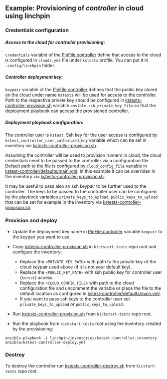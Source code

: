 Example: Provisioning of *controller* in cloud using linchpin
-------------------------------------------------------------

### Credentials configuration

##### Access to the cloud for controller provisioning:

`credentials` variable of the [PinFile.controller](PinFile.controller) define that access to the cloud is configured in `clouds.yml` file under `kstests` profile. You can put it in `.config/linchpin` folder.

##### Controller deployment key:

`keypair` variable of the [PinFile.controller](PinFile.controller) defines that the public key stored on the cloud under name `kstests` will be used for access to the controller. Path to the respective private key should be configured in [kstests-controller-provision.sh](kstests-controller-provision.sh) variable `ansible_ssh_private_key_file` so that the deployment playbook can access the provisioned controller.

##### Deployment playbook configuration:

The controller user is `kstest`. Ssh key for the user access is configured by `kstest_controller_user_authorized_key` variable which can be set in inventory via [kstests-controller-provision.sh](kstests-controller-provision.sh).

Assuming the controller will be used to provision runners in cloud, the cloud credentials need to be passed to the controller via a configuration file. Default path to the file is configured by `cloud_config_file` variable in [kstest-controller/defaults/main.yml](../../../ansible/roles/kstest-controller/defaults/main.yml). In this example it can be overriden in the inventory via [kstests-controller-provision.sh](kstests-controller-provision.sh).

It may be useful to pass also an ssh keypair to be further used to the controller. The keys to be passed to the controller user can be configured by the playbook variables `private_keys_to_upload`, `public_keys_to_upload` that can be set for example in the inventory via [kstests-controller-provision.sh](kstests-controller-provision.sh).

### Provision and deploy

- Update the deployment key name in [PinFile.controller](PinFile.controller) variable `keypair` to the keypair you want to use.

- Copy [kstests-controller-provision.sh](kstests-controller-provision.sh) in `kickstart-tests` repo root and configure the inventory:
    - Replace the `<PRIVATE_KEY_PATH>` with path to the private key of the cloud keypair used above (if it is not your default key).
    - Replace the `<PUBLIC_KEY_PATH>` with ssh public key for controller user (`kstest`) access.
    - Replace the `<CLOUD_CONFIG_FILE>` with path to the cloud configuration file and uncomment the variable or place the file to the default location as configured in [kstest-controller/defaults/main.yml](../../../ansible/roles/kstest-controller/defaults/main.yml).
    - If you want to pass ssh keys to the controller user set `private_keys_to_upload` or `public_keys_to_upload`.

- Run [kstests-controller-provision.sh](kstests-controller-provision.sh) from `kickstart-tests` repo root.

- Run the playbook from `kickstart-tests` root using the inventory created by the provisioning:

```
ansible-playbook -i linchpin/inventories/kstest-controller.inventory ansible/kstest-controller-deploy.yml
```
### Destroy

To destroy the controller run [kstests-controller-destroy.sh](kstests-controller-destroy.sh) from `kicstart-tests` repo root.

